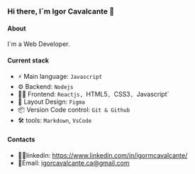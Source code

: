 ### Hi there, I`m Igor Cavalcante 👋

#### About
I`m a Web Developer.

#### Current stack

- ⚡ Main language: `Javascript`
- ⚙️ Backend: `Nodejs`
- 👨‍💻 Frontend: `Reactjs, `HTML5`, `CSS3`, `Javascript`
- 🎨 Layout Design: `Figma`
- 📦 Version Code control: `Git & Github`
- 🛠️ tools: `Markdown`, `VsCode`

#### Contacts
- 🧑‍💼linkedin: https://www.linkedin.com/in/igormcavalcante/
- 📧Email: igorcavalcante.ca@gmail.com
